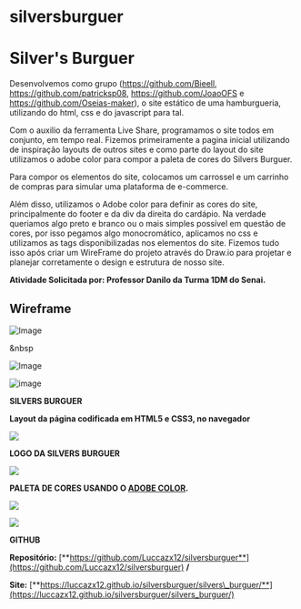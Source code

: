 # silversburguer

# Silver's Burguer
Desenvolvemos como grupo (https://github.com/Bieell, https://github.com/patricksp08, https://github.com/JoaoOFS e https://github.com/Oseias-maker), o site estático de uma hamburgueria, utilizando do html, css e do javascript para tal.

Com o auxilio da ferramenta Live Share, programamos o site todos em conjunto, em tempo real. Fizemos primeiramente a pagina inicial utilizando de inspiração layouts de outros sites e como parte do layout do site utilizamos o adobe color para compor a paleta de cores do Silvers Burguer.

Para compor os elementos do site, colocamos um carrossel e um carrinho de compras para simular uma plataforma de e-commerce.

Além disso, utilizamos o Adobe color para definir as cores do site, principalmente do footer e da div da direita do cardápio. Na verdade queriamos algo preto e branco ou o mais simples possível em questão de cores, por isso pegamos algo monocromático, aplicamos no css e utilizamos as tags disponibilizadas nos elementos do site.
Fizemos tudo isso após criar um WireFrame do projeto através do Draw.io para projetar e planejar corretamente o design e estrutura de nosso site.

**Atividade Solicitada por: Professor Danilo da Turma 1DM do Senai.**
 
 ## Wireframe
 
![Image](https://github.com/Luccazx12/silversburguer/blob/main/silvers_burguer/Wireframe/Wireframe_SilversBurguer_PagInicial.jpg)

&nbsp


![Image](https://github.com/Luccazx12/silversburguer/blob/main/silvers_burguer/Wireframe/Wireframe_SilversBurguer_Cardapio.jpg)

![image](RackMultipart20210126-4-o7empf_html_2e8d4da032253915.png)


**SILVERS BURGUER**




**Layout da página codificada em HTML5 e CSS3, no navegador**

![](RackMultipart20210126-4-o7empf_html_476bbfc6bee92551.png)

**LOGO DA SILVERS BURGUER**

![](RackMultipart20210126-4-o7empf_html_b9cdb772cb555d09.png)

**PALETA DE CORES USANDO O [ADOBE COLOR](https://color.adobe.com/pt/).**

![](RackMultipart20210126-4-o7empf_html_6e4ef96ee1365421.png)

![](RackMultipart20210126-4-o7empf_html_d86fef90bb5eaef1.png)

**GITHUB**

**Repositório:** [**https://github.com/Luccazx12/silversburguer**](https://github.com/Luccazx12/silversburguer) **/**

**Site:** [**https://luccazx12.github.io/silversburguer/silvers\_burguer/**](https://luccazx12.github.io/silversburguer/silvers_burguer/)
